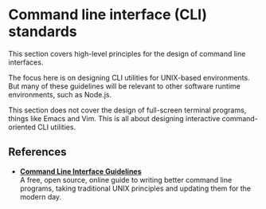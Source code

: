 # Command line interface (CLI) standards

This section covers high-level principles for the design of command line interfaces.

The focus here is on designing CLI utilities for UNIX-based environments. But many of these guidelines will be relevant to other software runtime environments, such as Node.js.

This section does not cover the design of full-screen terminal programs, things like Emacs and Vim. This is all about designing interactive command-oriented CLI utilities.

## References

- **[Command Line Interface Guidelines](//clig.dev/)** \
  A free, open source, online guide to writing better command line programs, taking traditional UNIX principles and updating them for the modern day.
